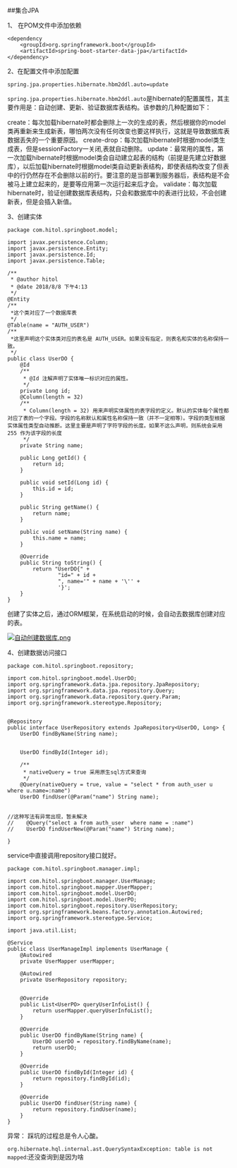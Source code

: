 ##集合JPA

1、 在POM文件中添加依赖

```
<dependency
    <groupId>org.springframework.boot</groupId>
    <artifactId>spring-boot-starter-data-jpa</artifactId>
</dependency>
```

2、在配置文件中添加配置

```
spring.jpa.properties.hibernate.hbm2ddl.auto=update
```

`spring.jpa.properties.hibernate.hbm2ddl.auto`是hibernate的配置属性，其主要作用是：自动创建、更新、验证数据库表结构。该参数的几种配置如下：

create：每次加载hibernate时都会删除上一次的生成的表，然后根据你的model类再重新来生成新表，哪怕两次没有任何改变也要这样执行，这就是导致数据库表数据丢失的一个重要原因。
create-drop：每次加载hibernate时根据model类生成表，但是sessionFactory一关闭,表就自动删除。
update：最常用的属性，第一次加载hibernate时根据model类会自动建立起表的结构（前提是先建立好数据库），以后加载hibernate时根据model类自动更新表结构，即使表结构改变了但表中的行仍然存在不会删除以前的行。要注意的是当部署到服务器后，表结构是不会被马上建立起来的，是要等应用第一次运行起来后才会。
validate：每次加载hibernate时，验证创建数据库表结构，只会和数据库中的表进行比较，不会创建新表，但是会插入新值。

3、创建实体

```
package com.hitol.springboot.model;

import javax.persistence.Column;
import javax.persistence.Entity;
import javax.persistence.Id;
import javax.persistence.Table;

/**
 * @author hitol
 * @date 2018/8/8 下午4:13
 */
@Entity
/**
 *这个类对应了一个数据库表
 */
@Table(name = "AUTH_USER")
/**
 *这里声明这个实体类对应的表名是 AUTH_USER。如果没有指定，则表名和实体的名称保持一致。
 */
public class UserDO {
    @Id
    /**
     * @Id 注解声明了实体唯一标识对应的属性。
     */
    private Long id;
    @Column(length = 32)
    /**
     * Column(length = 32) 用来声明实体属性的表字段的定义。默认的实体每个属性都对应了表的一个字段。字段的名称默认和属性名称保持一致（并不一定相等）。字段的类型根据实体属性类型自动推断。这里主要是声明了字符字段的长度。如果不这么声明，则系统会采用 255 作为该字段的长度
     */
    private String name;

    public Long getId() {
        return id;
    }

    public void setId(Long id) {
        this.id = id;
    }

    public String getName() {
        return name;
    }

    public void setName(String name) {
        this.name = name;
    }

    @Override
    public String toString() {
        return "UserDO{" +
                "id=" + id +
                ", name='" + name + '\'' +
                '}';
    }
}

```
创建了实体之后，通过ORM框架，在系统启动的时候，会自动去数据库创建对应的表。


[![自动创建数据库.png](https://i.loli.net/2018/08/08/5b6aade539a0f.png)](https://i.loli.net/2018/08/08/5b6aade539a0f.png)

4、创建数据访问接口

```
package com.hitol.springboot.repository;

import com.hitol.springboot.model.UserDO;
import org.springframework.data.jpa.repository.JpaRepository;
import org.springframework.data.jpa.repository.Query;
import org.springframework.data.repository.query.Param;
import org.springframework.stereotype.Repository;


@Repository
public interface UserRepository extends JpaRepository<UserDO, Long> {
    UserDO findByName(String name);


    UserDO findById(Integer id);

    /**
     * nativeQuery = true 采用原生sql方式来查询
     */
    @Query(nativeQuery = true, value = "select * from auth_user u where u.name=:name")
    UserDO findUser(@Param("name") String name);


//这种写法有异常出现，暂未解决
//    @Query("select a from auth_user  where name = :name")
//    UserDO findUserNew(@Param("name") String name);

}
```

service中直接调用repository接口就好。


```
package com.hitol.springboot.manager.impl;

import com.hitol.springboot.manager.UserManage;
import com.hitol.springboot.mapper.UserMapper;
import com.hitol.springboot.model.UserDO;
import com.hitol.springboot.model.UserPO;
import com.hitol.springboot.repository.UserRepository;
import org.springframework.beans.factory.annotation.Autowired;
import org.springframework.stereotype.Service;

import java.util.List;

@Service
public class UserManageImpl implements UserManage {
    @Autowired
    private UserMapper userMapper;

    @Autowired
    private UserRepository repository;


    @Override
    public List<UserPO> queryUserInfoList() {
        return userMapper.queryUserInfoList();
    }

    @Override
    public UserDO findByName(String name) {
        UserDO userDO = repository.findByName(name);
        return userDO;
    }

    @Override
    public UserDO findById(Integer id) {
        return repository.findById(id);
    }

    @Override
    public UserDO findUser(String name) {
        return repository.findUser(name);
    }
}

```


异常：
踩坑的过程总是令人心酸。

`org.hibernate.hql.internal.ast.QuerySyntaxException: table is not mapped`:还没查询到是因为啥